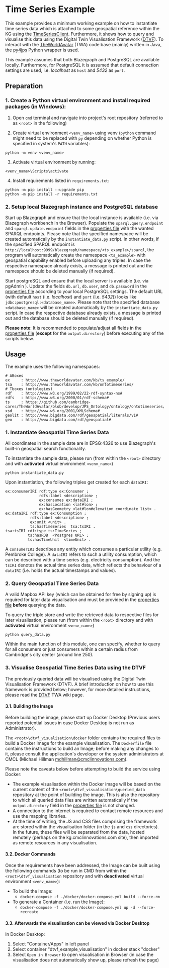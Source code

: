 # Time Series Example

This example provides a minimum working example on how to instantiate time series data which is attached to some geospatial reference within the KG using the [TimeSeriesClient]. Furthermore, it shows how to query and visualise this data using the Digital Twin Visualisation Framework ([DTVF]). To interact with the [TheWorldAvatar] (TWA) code base (mainly) written in Java, the [py4jps] Python wrapper is used.

This example assumes that both Blazegraph and PostgreSQL are available locally. Furthermore, for PostgreSQL it is assumed that default connection settings are used, i.e. _localhost_ as `host` and _5432_ as `port`.

## Preparation
### 1. Create a Python virtual environment and install required packages (in Windows):

1) Open `cmd` terminal and navigate into project's root repository (referred to as `<root>` in the following)

2) Create virtual environment `<venv_name>` using venv (`python` command might need to be replaced with `py` depending on whether Python is specified in system's `PATH` variables):
```
python -m venv <venv_name>
```

3) Activate virtual environment by running:
```
<venv_name>\Scripts\activate
```

4) Install requirements listed in `requirements.txt`:
```
python -m pip install --upgrade pip  
python -m pip install -r requirements.txt
```

### 2. Setup local Blazegraph instance and PostgreSQL database 

Start up Blazegraph and ensure that the local instance is available (i.e. via Blazegraph workbench in the Browser). Populate the `sparql.query.endpoint` and `sparql.update.endpoint` fields in the [properties file] with the wanted SPARQL endpoints. Please note that the specified namespace will be created automatically by the `instantiate_data.py` script. In other words, if the specified SPARQL endpoint is `http://localhost:9999/blazegraph/namespace/<ts_example>/sparql`, the program will automatically create the namespace `<ts_example>` with geospatial capability enabled before uploading any triples. In case the respective namespace already exists, a message is printed out and the namespace should be deleted manually (if required).

Start postgreSQL and ensure that the local server is available (i.e. via pgAdmin ). Update the fields `db.url`, `db.user`, and `db.password` in the [properties file] according to your local PostgreSQL settings. The default URL (with default `host` (i.e. _localhost_) and `port` (i.e. _5432_)) looks like `jdbc:postgresql:<database_name>`. Please note that the specified database `<database_name>` will be created automatically by the `instantiate_data.py` script. In case the respective database already exists, a message is printed out and the database should be deleted manually (if required).

**Please note**: It is recommended to populate/adjust all fields in the [properties file] (**except** for the `output.directory`) before executing any of the scripts below.

## Usage

The example uses the following namespaces:
```
# ABoxes
ex     : http://www.theworldavatar.com/kb/ts_example/
tsa    : http://www.theworldavatar.com/kb/ontotimeseries/
# Tboxes (ontologies)
rdf    : http://www.w3.org/1999/02/22-rdf-syntax-ns#
rdfs   : http://www.w3.org/2000/01/rdf-schema#
ts     : https://github.com/cambridge-cares/TheWorldAvatar/blob/develop/JPS_Ontology/ontology/ontotimeseries/OntoTimeSeries.owl#
xsd    : http://www.w3.org/2001/XMLSchema#
geolit : http://www.bigdata.com/rdf/geospatial/literals/v1#
geo    : http://www.bigdata.com/rdf/geospatial#
```

### 1. Instantiate Geospatial Time Series Data

All coordinates in the sample date are in EPSG:4326 to use Blazegraph's built-in geospatial search functionality.

To instantiate the sample data, please run (from within the `<root>` directory and with **activated** virtual environment `<venv_name>`)
```
python instantiate_data.py
```
Upon instantiation, the following triples get created for each `dataIRI`:
```
ex:consumerIRI rdf:type ex:Consumer ;
               rdfs:label <description> ; 
               ex:consumes ex:dataIRI ; 
               ex:hasLocation <lat#lon> ;
               ex:hasGeometry <lat#lon#elevation coordinate list> .
ex:dataIRI rdf:type ex:Consumption ;
           rdfs:label <description> ;
           ex:unit <unit> .
           ts:hasTimeSeries  tsa:tsIRI .
tsa:tsIRI rdf:type ts:TimeSeries ;  
          ts:hasRDB  <Postgres URL> ;
          ts:hasTimeUnit  <timeUnit> .
```
A `consumerIRI` describes any entity which consumes a particular utility (e.g. Pembroke College). A `dataIRI` refers to such a utility consumption, which can be described with a time series (e.g. electricity consumption). And the `tsIRI` denotes the actual time series data, which reflects the behaviour of a `dataIRI` (i.e. holds the actual timestamps and values).

### 2. Query Geospatial Time Series Data

A valid Mapbox API key (which can be obtained for free by signing up) is required for later data visualisation and must be provided in the [properties file] **before** querying the data.

To query the triple store and write the retrieved data to respective files for later visualisation, please run (from within the `<root>` directory and with **activated** virtual environment `<venv_name>`)
```
python query_data.py
```

Within the main function of this module, one can specify, whether to query for all consumers or just consumers within a certain radius from Cambridge's city center (around line 250).

### 3. Visualise Geospatial Time Series Data using the DTVF

The previously queried data will be visualised using the Digital Twin Visualisation Framework (DTVF). A brief introduction on how to use this framework is provided below; however, for more detailed instructions, please read the [DTVF] TWA wiki page.

#### 3.1. Building the Image

Before building the image, please start up Docker Desktop (Previous users reported potential issues in case Docker Desktop is not run as Administrator). 

The `<root>\dtvf_visualisation\docker` folder contains the required files to build a Docker Image for the example visualisation. The `Dockerfile` file contains the instructions to build an Image; before making any changes to it, please consult the application's developer or the system administrators at CMCL (Michael Hillman <mdhillman@cmclinnovations.com>).

Please note the caveats below before attempting to build the service using Docker:

* The example visualisation within the Docker image will be based on the current content of the `<root>\dtvf_visualisation\queried_data` repository at the point of building the image. This is also the repository to which all queried data files are written automatically  if the `output.directory` field in the [properties file] is not changed.
* A connection to the internet is required to contact remote resources and use the mapping libraries.
* At the time of writing, the JS and CSS files comprising the framework are stored within the  visualisation folder (in the `js` and `css` directories). In the future, these files will be separated from the data, hosted remotely (perhaps on the kg.cmclinnovations.com site), then imported as remote resources in any visualisation.

#### 3.2. Docker Commands
Once the requirements have been addressed, the Image can be built using the following commands (to be run in CMD from within the `<root>\dtvf_visualisation` repository and with **deactivated** virtual environment `<venv_name>`):

+ To build the Image:
  + `docker-compose -f ./docker/docker-compose.yml build --force-rm`
+ To generate a Container (i.e. run the Image):
  + `docker-compose -f ./docker/docker-compose.yml up -d --force-recreate`

#### 3.3. Afterwards the visualisation can be viewed via Docker Desktop 
In Docker Desktop:
1. Select "Container/Apps" in left panel
2. Select container "dtvf_example_visualisation" in docker stack "docker"
3. Select `Open in Browser` to open visualisation in Browser (in case the visualisation does not automatically show up, please refresh the page)



[TheWorldAvatar]: https://github.com/cambridge-cares/TheWorldAvatar
[DTVF]: https://github.com/cambridge-cares/TheWorldAvatar/wiki/Digital-Twin-Visualisations
[TimeSeriesClient]: https://github.com/cambridge-cares/TheWorldAvatar/tree/develop/JPS_BASE_LIB/src/main/java/uk/ac/cam/cares/jps/base/timeseries
[py4jps]: https://github.com/cambridge-cares/TheWorldAvatar/tree/develop/JPS_BASE_LIB/python_wrapper
[properties file]: resources/ts_example.properties